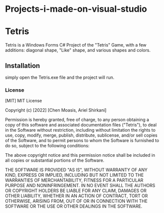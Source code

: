 # Projects-i-made-on-visual-studio
# Tetris
Tetris is a Windows Forms C# Project of the "Tetris" Game, with a few additions: diagonal shape, "Like" shape, and various shapes and colors.

## Installation

simply open the Tetris.exe file and the project will run.

### License

[MIT]
MIT License

Copyright (c) [2022] [Chen Moasis, Ariel Shirkani]

Permission is hereby granted, free of charge, to any person obtaining a copy
of this software and associated documentation files ("Tetris"), to deal
in the Software without restriction, including without limitation the rights
to use, copy, modify, merge, publish, distribute, sublicense, and/or sell
copies of the Software, and to permit persons to whom the Software is
furnished to do so, subject to the following conditions:

The above copyright notice and this permission notice shall be included in all
copies or substantial portions of the Software.

THE SOFTWARE IS PROVIDED "AS IS", WITHOUT WARRANTY OF ANY KIND, EXPRESS OR
IMPLIED, INCLUDING BUT NOT LIMITED TO THE WARRANTIES OF MERCHANTABILITY,
FITNESS FOR A PARTICULAR PURPOSE AND NONINFRINGEMENT. IN NO EVENT SHALL THE
AUTHORS OR COPYRIGHT HOLDERS BE LIABLE FOR ANY CLAIM, DAMAGES OR OTHER
LIABILITY, WHETHER IN AN ACTION OF CONTRACT, TORT OR OTHERWISE, ARISING FROM,
OUT OF OR IN CONNECTION WITH THE SOFTWARE OR THE USE OR OTHER DEALINGS IN THE
SOFTWARE.


